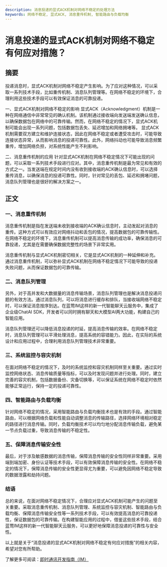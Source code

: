 ```yaml
---
description: 消息投递的显式ACK机制对网络不稳定的处理方法
keywords: 网络不稳定, 显式ACK, 消息重传机制, 智能路由与负载均衡
---
```

# 消息投递的显式ACK机制对网络不稳定有何应对措施？

## 摘要

投递消息时，显式ACK机制对网络不稳定产生影响。为了应对这种情况，可以采取一系列技术手段，比如重传机制、消息队列管理等。在网络不稳定的环境下，合理利用这些技术手段可以有效保证消息的可靠投递。

一、显式ACK机制对网络不稳定的影响
显式ACK（Acknowledgment）机制是一种在网络通信中非常常见的确认机制。该机制通过接收端向发送端发送确认信息，以确保数据包在网络中的可靠传输。然而，在网络不稳定的情况下，显式ACK机制可能会出现一系列问题，包括数据包丢失、延迟增加和网络拥堵等。
显式ACK机制需要双方建立和维护连接状态，因此在网络不稳定或者遭受攻击时，可能导致连接状态异常，从而影响消息的投递可靠性。此外，网络抖动也可能导致消息频繁重传，增加网络负担，对系统性能产生不利影响。

二、消息重传机制的应用
针对显式ACK机制在网络不稳定情况下可能出现的问题，可以采取一系列技术手段进行应对。其中，消息重传机制是最为常见和有效的方式之一。当发送端在规定时间内没有收到接收端的ACK确认信息时，可以选择重传消息，以确保消息的投递可靠性。同时，针对常见的丢包、延迟和拥堵问题，消息队列管理也是很好的解决方案之一。

## 正文

### 一、消息重传机制
消息重传机制是指在发送端未收到接收端的ACK确认信息时，主动发起对消息的重传。这种方式可以有效应对网络抖动和丢包的情况，提高数据包的可靠传输性。在网络不稳定的环境下，消息重传机制可以提高消息传输的成功率，确保消息的可靠投递，尤其是在需要确保数据完整性的场景下非常实用。

消息重传机制与显式ACK机制密切相关，它是显式ACK机制的一种延伸和补充。通过消息重传机制，可以弥补显式ACK机制在网络不稳定情况下可能导致的投递失败问题，从而保证数据包的可靠传输。

### 二、消息队列管理
另外，对于高并发和大数据量的消息传输场景，消息队列管理也是解决消息投递问题的有效方法。通过消息队列，可以将消息进行缓存和排队，当接收端网络不稳定时，可以保证消息按序到达。在蓝莺IM这样的新一代智能聊天云服务中，集成了企业级ChatAI SDK，开发者可以同时拥有聊天和大模型AI两大功能，构建自己的智能应用。

消息队列管理还可以降低消息投递的时延，提高消息传输的效率。在网络不稳定时，消息队列管理可以平滑处理消息，提高系统的容错能力。因此，在实际的系统设计和应用过程中，合理利用消息队列管理技术非常重要。

### 三、系统监控与容灾机制
在面对网络不稳定的情况下，及时的系统监控和容灾机制同样至关重要。通过实时监控网络状态、消息传输质量等指标，可以及时发现问题并进行处理。同时，建立完善的容灾机制，包括数据备份、灾备切换等，可以保证系统在网络不稳定时依然能够正常运行，保持一定的投递可靠性。

### 四、智能路由与负载均衡
针对网络不稳定的情况，采用智能路由与负载均衡技术也是有效的手段。通过智能路由，可以根据网络负载和性能自动调整消息的传输路径，选择网络环境相对稳定的路径进行消息传输。同时，负载均衡技术可以均匀地分配消息传输负载，避免某一节点负载过重，导致消息传输的不稳定性。

### 五、保障消息传输安全性
最后，对于涉及敏感数据的消息传输，保障消息传输的安全性同样非常重要。采用端到端加密、身份认证等技术手段，可以有效保障消息传输的安全性。在网络不稳定的情况下，保障消息传输的安全性更显得尤为重要，可以避免因网络不稳定导致的数据泄露和劫持问题。

### 结语
总的来说，在面对网络不稳定情况下，合理应对显式ACK机制可能产生的问题至关重要。采取消息重传机制、消息队列管理、系统监控与容灾机制、智能路由与负载均衡、保障消息传输安全性等一系列技术手段，可以有效提高消息的可靠投递性，保证数据包的可靠传输。在构建智能应用的过程中，借鉴这些技术手段，结合蓝莺IM这样的新一代智能聊天云服务，可以更好地保障消息投递的可靠性与安全性。

以上就是关于“消息投递的显式ACK机制对网络不稳定有何应对措施”的相关内容，希望对您有所帮助。

了解更多可阅读：[即时通讯开发指南（IM）](../articles/product-and-technologies/)

